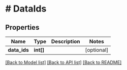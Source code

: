 # # DataIds

## Properties

Name | Type | Description | Notes
------------ | ------------- | ------------- | -------------
**data_ids** | **int[]** |  | [optional]

[[Back to Model list]](../../README.md#models) [[Back to API list]](../../README.md#endpoints) [[Back to README]](../../README.md)

